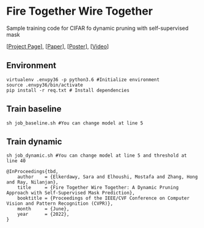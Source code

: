 # Fire Together Wire Together
Sample training code for CIFAR fo dynamic pruning with self-supervised mask

[[Project Page](https://selkerdawy.github.io/FTWT/)], [[Paper](https://arxiv.org/abs/2110.08232)], [[Poster](docs/assets/img/CVPR22_PosterID178a_PaperID3265.pdf)], [[Video](#)]


## Environment
```
virtualenv .envpy36 -p python3.6 #Initialize environment
source .envpy36/bin/activate
pip install -r req.txt # Install dependencies
```
  
## Train baseline
```
sh job_baseline.sh #You can change model at line 5
```
  
## Train dynamic
```
sh job_dynamic.sh #You can change model at line 5 and threshold at line 40
```

```
@InProceedings{tbd,
    author    = {Elkerdawy, Sara and Elhoushi, Mostafa and Zhang, Hong and Ray, Nilanjan},
    title     = {Fire Together Wire Together: A Dynamic Pruning Approach with Self-Supervised Mask Prediction},
    booktitle = {Proceedings of the IEEE/CVF Conference on Computer Vision and Pattern Recognition (CVPR)},
    month     = {June},
    year      = {2022},
}
```
